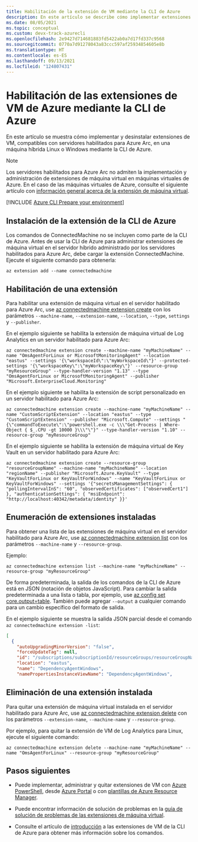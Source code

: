 ```yaml
---
title: Habilitación de la extensión de VM mediante la CLI de Azure
description: En este artículo se describe cómo implementar extensiones de máquina virtual en servidores habilitados para Azure Arc que se ejecutan en entornos de nube híbrida mediante la CLI de Azure.
ms.date: 08/05/2021
ms.topic: conceptual
ms.custom: devx-track-azurecli
ms.openlocfilehash: 2e9427d714681883fd5422ab0a7d17fd337c9568
ms.sourcegitcommit: 0770a7d91278043a83ccc597af25934854605e8b
ms.translationtype: HT
ms.contentlocale: es-ES
ms.lasthandoff: 09/13/2021
ms.locfileid: "124807431"
---
```

# <a name="enable-azure-vm-extensions-using-the-azure-cli"></a>Habilitación de las extensiones de VM de Azure mediante la CLI de Azure

En este artículo se muestra cómo implementar y desinstalar extensiones de VM, compatibles con servidores habilitados para Azure Arc, en una máquina híbrida Linux o Windows mediante la CLI de Azure.

> [!NOTE]
> Los servidores habilitados para Azure Arc no admiten la implementación y administración de extensiones de máquina virtual en máquinas virtuales de Azure. En el caso de las máquinas virtuales de Azure, consulte el siguiente artículo con [información general acerca de la extensión de máquina virtual](../../virtual-machines/extensions/overview.md).

[!INCLUDE [Azure CLI Prepare your environment](../../../includes/azure-cli-prepare-your-environment.md)]

## <a name="install-the-azure-cli-extension"></a>Instalación de la extensión de la CLI de Azure

Los comandos de ConnectedMachine no se incluyen como parte de la CLI de Azure. Antes de usar la CLI de Azure para administrar extensiones de máquina virtual en el servidor híbrido administrado por los servidores habilitados para Azure Arc, debe cargar la extensión ConnectedMachine. Ejecute el siguiente comando para obtenerla:

```azurecli
az extension add --name connectedmachine
```

## <a name="enable-extension"></a>Habilitación de una extensión

Para habilitar una extensión de máquina virtual en el servidor habilitado para Azure Arc, use [az connectedmachine extension create](/cli/azure/connectedmachine/extension#az_connectedmachine_extension_create) con los parámetros `--machine-name`, `--extension-name`, `--location`, `--type`, `settings` y `--publisher`.

En el ejemplo siguiente se habilita la extensión de máquina virtual de Log Analytics en un servidor habilitado para Azure Arc:

```azurecli
az connectedmachine extension create --machine-name "myMachineName" --name "OmsAgentForLinux or MicrosoftMonitoringAgent" --location "eastus" --settings '{\"workspaceId\":\"myWorkspaceId\"}' --protected-settings '{\"workspaceKey\":\"myWorkspaceKey\"}' --resource-group "myResourceGroup" --type-handler-version "1.13" --type "OmsAgentForLinux or MicrosoftMonitoringAgent" --publisher "Microsoft.EnterpriseCloud.Monitoring" 
```

En el ejemplo siguiente se habilita la extensión de script personalizado en un servidor habilitado para Azure Arc:

```azurecli
az connectedmachine extension create --machine-name "myMachineName" --name "CustomScriptExtension" --location "eastus" --type "CustomScriptExtension" --publisher "Microsoft.Compute" --settings "{\"commandToExecute\":\"powershell.exe -c \\\"Get-Process | Where-Object { $_.CPU -gt 10000 }\\\"\"}" --type-handler-version "1.10" --resource-group "myResourceGroup"
```

En el ejemplo siguiente se habilita la extensión de máquina virtual de Key Vault en un servidor habilitado para Azure Arc:

```azurecli
az connectedmachine extension create --resource-group "resourceGroupName" --machine-name "myMachineName" --location "regionName" --publisher "Microsoft.Azure.KeyVault" --type "KeyVaultForLinux or KeyVaultForWindows" --name "KeyVaultForLinux or KeyVaultForWindows" --settings '{"secretsManagementSettings": { "pollingIntervalInS": "60", "observedCertificates": ["observedCert1"] }, "authenticationSettings": { "msiEndpoint": "http://localhost:40342/metadata/identity" }}'
```

## <a name="list-extensions-installed"></a>Enumeración de extensiones instaladas

Para obtener una lista de las extensiones de máquina virtual en el servidor habilitado para Azure Arc, use [az connectedmachine extension list](/cli/azure/connectedmachine/extension#az_connectedmachine_extension_list) con los parámetros `--machine-name` y `--resource-group`.

Ejemplo:

```azurecli
az connectedmachine extension list --machine-name "myMachineName" --resource-group "myResourceGroup"
```

De forma predeterminada, la salida de los comandos de la CLI de Azure está en JSON (notación de objetos JavaScript). Para cambiar la salida predeterminada a una lista o tabla, por ejemplo, use [az config set core.output=table](/cli/azure/reference-index). También puede agregar `--output` a cualquier comando para un cambio específico del formato de salida.

En el ejemplo siguiente se muestra la salida JSON parcial desde el comando `az connectedmachine extension -list`:

```json
[
  {
    "autoUpgradingMinorVersion": "false",
    "forceUpdateTag": null,
    "id": "/subscriptions/subscriptionId/resourceGroups/resourceGroupName/providers/Microsoft.HybridCompute/machines/SVR01/extensions/DependencyAgentWindows",
    "location": "eastus",
    "name": "DependencyAgentWindows",
    "namePropertiesInstanceViewName": "DependencyAgentWindows",
```

## <a name="remove-an-installed-extension"></a>Eliminación de una extensión instalada

Para quitar una extensión de máquina virtual instalada en el servidor habilitado para Azure Arc, use [az connectedmachine extension delete](/cli/azure/connectedmachine/extension#az_connectedmachine_extension_delete) con los parámetros `--extension-name`, `--machine-name` y `--resource-group`.

Por ejemplo, para quitar la extensión de VM de Log Analytics para Linux, ejecute el siguiente comando:

```azurecli
az connectedmachine extension delete --machine-name "myMachineName" --name "OmsAgentForLinux" --resource-group "myResourceGroup"
```

## <a name="next-steps"></a>Pasos siguientes

- Puede implementar, administrar y quitar extensiones de VM con [Azure PowerShell](manage-vm-extensions-powershell.md), desde [Azure Portal](manage-vm-extensions-portal.md) o con [plantillas de Azure Resource Manager](manage-vm-extensions-template.md).

- Puede encontrar información de solución de problemas en la [guía de solución de problemas de las extensiones de máquina virtual](troubleshoot-vm-extensions.md).

- Consulte el artículo de [introducción](/cli/azure/connectedmachine/extension) a las extensiones de VM de la CLI de Azure para obtener más información sobre los comandos.
